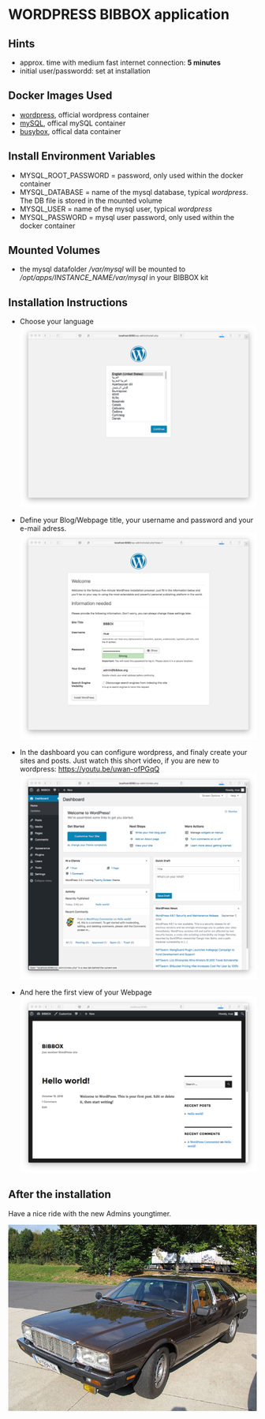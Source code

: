 # WORDPRESS BIBBOX application

## Hints
* approx. time with medium fast internet connection: **5 minutes**
* initial user/passwordd: set at installation


## Docker Images Used
 * [wordpress](https://hub.docker.com/_/wordpress/), official wordpress container
 * [mySQL](https://hub.docker.com/_/mysql/), offical mySQL container
 * [busybox](https://hub.docker.com/_/busybox/), offical data container
 
## Install Environment Variables
  *	MYSQL_ROOT_PASSWORD = password, only used within the docker container
  * MYSQL_DATABASE = name of the mysql database, typical *wordpress*. The DB file is stored in the mounted volume
  * MYSQL_USER = name of the mysql user, typical *wordpress*
  * MYSQL_PASSWORD = mysql user password, only used within the docker container

## Mounted Volumes

* the mysql datafolder _/var/mysql_ will be mounted to _/opt/apps/INSTANCE_NAME/var/mysql_ in your BIBBOX kit 

## Installation Instructions 

* Choose your language
![Screenshot01](install-screen-01.png)

* Define your Blog/Webpage title, your username and password and your e-mail adress. 
![Screenshot02](install-screen-02.png)

* In the dashboard you can configure wordpress, and finaly create your sites and posts. Just watch this short video, if you are new to wordpress: https://youtu.be/uwan-ofPGqQ
![Screenshot03](install-screen-03.png)

* And here the first view of your Webpage
![Screenshot04](install-screen-04.png)

## After the installation

Have a nice ride with the new Admins youngtimer.

![FINAL](install-screen-final.jpg)